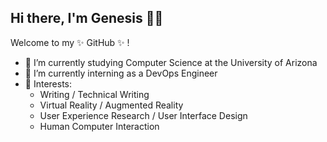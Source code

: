 ## Hi there, I'm Genesis 👋🏾

Welcome to my ✨ GitHub ✨ !

- 🔭 I’m currently studying Computer Science at the University of Arizona
- 🌱 I’m currently interning as a DevOps Engineer
- 💖 Interests: 
  - Writing / Technical Writing 
  - Virtual Reality / Augmented Reality
  - User Experience Research / User Interface Design
  - Human Computer Interaction 
